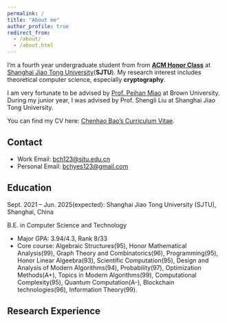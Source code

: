 ```yaml
---
permalink: /
title: "About me"
author_profile: true
redirect_from: 
  - /about/
  - /about.html
---
```


I’m a fourth year undergraduate student from from [**ACM Honor Class**](https://acm.sjtu.edu.cn/home) at [Shanghai Jiao Tong University](https://www.sjtu.edu.cn/)(**SJTU**). My research interest includes theoretical computer science, especially **cryptography**.

I am very fortunate to be advised by [Prof. Peihan Miao](https://vivo.brown.edu/display/pmiao) at Brown University. During my junior year, I was advised by Prof. Shengli Liu at Shanghai Jiao Tong University.

You can find my CV here: [Chenhao Bao’s Curriculum Vitae](../assets/CV.pdf).

## Contact

- Work Email: [bch123@sjtu.edu.cn](mailto:bch123@sjtu.edu.cn)
- Personal Email: [bchyes123@gmail.com](mailto:bchyes123@gmail.com)

## Education

Sept. 2021 – Jun. 2025(expected): Shanghai Jiao Tong University (SJTU), Shanghai, China 

B.E. in Computer Science and Technology

- Major GPA: 3.94/4.3, Rank 8/33
- Core course: Algebraic Structures(95), Honor Mathematical Analysis(99), Graph Theory and Combinatorics(96), Programming(95), Honor Linear Algeebra(93), Scientific Computation(95), Design and Analysis of Modern Algorithms(94), Probability(97), Optimization Methods(A+), Topics in Modern Algorithms(99), Computational Complexity(95), Quantum Computation(A-), Blockchain technologies(96), Information Theory(99).

## Research Experience
